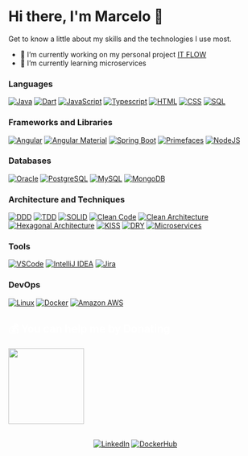 # Hi there, I'm Marcelo 👋

Get to know a little about my skills and the technologies I use most.

- 🚧 I’m currently working on my personal project [IT FLOW](https://github.com/mroncatto/itflow)
- 🌱 I’m currently learning microservices

### Languages
<p>
  <a href="#"><img alt="Java" src="https://img.shields.io/badge/Java-red?logo=openjdk&logoColor=white"></a>
  <a href="#"><img alt="Dart" src="https://img.shields.io/badge/Dart-blue?logo=dart&logoColor=white"></a>
  <a href="#"><img alt="JavaScript" src="https://img.shields.io/badge/Javascript-yellow?logo=javascript&logoColor=white"></a>
  <a href="#"><img alt="Typescript" src="https://img.shields.io/badge/Typescript-blue?logo=typescript&logoColor=white"></a>
  <a href="#"><img alt="HTML" src="https://img.shields.io/badge/HTML%20-%23E34F26.svg?logo=html5&logoColor=white"></a>
  <a href="#"><img alt="CSS" src="https://img.shields.io/badge/CSS%20-%231572B6.svg?logo=css3&logoColor=white"></a>
   <a href="#"><img alt="SQL" src="https://img.shields.io/badge/SQL%20-%23025E8C.svg?logo=amazon-dynamodb&logoColor=white"></a>
  
  ### Frameworks and Libraries
  <a href="#"><img alt="Angular" src="https://img.shields.io/badge/Angular-red?logo=angular&logoColor=white"></a>
  <a href="#"><img alt="Angular Material" src="https://img.shields.io/badge/Angular Material-orange?logo=angular&logoColor=white"></a>
  <a href="#"><img alt="Spring Boot" src="https://img.shields.io/badge/Spring Boot-darkgreen?logo=spring&logoColor=white"></a>
  <a href="#"><img alt="Primefaces" src="https://img.shields.io/badge/Primefaces-blue?logo=openjdk&logoColor=white"></a>
  <a href="#"><img alt="NodeJS" src="https://img.shields.io/badge/NodeJS-darkgreen?logo=node.js&logoColor=white"></a>
  
  ### Databases
  <a href="#"><img alt="Oracle" src="https://img.shields.io/badge/Oracle-red?logo=oracle&logoColor=white"></a>
  <a href="#"><img alt="PostgreSQL" src="https://img.shields.io/badge/PostgreSQL-purple?logo=postgresql&logoColor=white"></a>
  <a href="#"><img alt="MySQL" src="https://img.shields.io/badge/MySQL-blue?logo=mysql&logoColor=white"></a>
  <a href="#"><img alt="MongoDB" src="https://img.shields.io/badge/MongoDB-green?logo=mongodb&logoColor=white"></a>

  ### Architecture and Techniques
  <a href="#"><img alt="DDD" src="https://img.shields.io/badge/DDD-blue"></a>
  <a href="#"><img alt="TDD" src="https://img.shields.io/badge/TDD-blue"></a>
  <a href="#"><img alt="SOLID" src="https://img.shields.io/badge/SOLID-blue"></a>
  <a href="#"><img alt="Clean Code" src="https://img.shields.io/badge/Clean Code-blue"></a>
  <a href="#"><img alt="Clean Architecture" src="https://img.shields.io/badge/Clean Architecture-purple"></a>
  <a href="#"><img alt="Hexagonal Architecture" src="https://img.shields.io/badge/Hexagonal Architecture-pink"></a>
  <a href="#"><img alt="KISS" src="https://img.shields.io/badge/KISS-orange"></a>
  <a href="#"><img alt="DRY" src="https://img.shields.io/badge/DRY-red"></a>
  <a href="#"><img alt="Microservices" src="https://img.shields.io/badge/Microservices-darkgreen"></a>

  
  ### Tools
  <a href="#"><img alt="VSCode" src="https://img.shields.io/badge/VSCode-blue?logo=visual studio code&logoColor=white"></a>
  <a href="#"><img alt="IntelliJ IDEA" src="https://img.shields.io/badge/IntelliJ IDEA-gray?logo=IntelliJ IDEA&logoColor=red"></a>
  <a href="#"><img alt="Jira" src="https://img.shields.io/badge/Jira-0078d7.svg?logo=jira&logoColor=white"></a>
  
  ### DevOps
  <a href="#"><img alt="Linux" src="https://img.shields.io/badge/Linux-red?logo=linux&logoColor=white"></a>
  <a href="#"><img alt="Docker" src="https://img.shields.io/badge/Docker-blue?logo=docker&logoColor=white"></a>
  <a href="#"><img alt="Amazon AWS" src="https://img.shields.io/badge/Amazon AWS-white?logo=Amazon AWS&logoColor=orange"></a>
  
</p>

<h2 align="left" style="color:white;" >💰 You can help me by Donating</h2>
<a href="https://www.buymeacoffee.com/mroncatto"><img src="https://cdn.buymeacoffee.com/buttons/v2/default-blue.png" width="150" /></a>

<div align="center" style="display: inline_block"><br>
  
  [![LinkedIn](https://img.shields.io/badge/LinkedIn-0077B5?style=flat-badge&logo=linkedin&logoColor=white)](https://in.linkedin.com/in/marceloroncatto) 
  [![DockerHub](https://img.shields.io/badge/Docker-Hub-blue?logo=docker&logoColor=white)](https://hub.docker.com/u/mroncatto)
  
</div>
